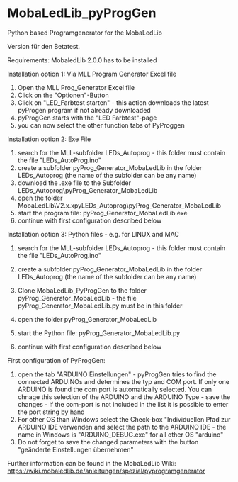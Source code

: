 # MobaLedLib_pyProgGen
Python based Programgenerator for the MobaLedLib

Version für den Betatest.

Requirements:
MobaledLib 2.0.0 has to be installed

Installation option 1: Via MLL Program Generator Excel file
1. Open the MLL Prog_Generator Excel file
2. Click on the "Optionen"-Button
3. Click on "LED_Farbtest starten" - this action downloads the latest pyProgen program if not already downloaded
4. pyProgGen starts with the "LED Farbtest"-page
5. you can now select the other function tabs of PyProggen

Installation option 2: Exe File
1. search for the MLL-subfolder LEDs_Autoprog - this folder must contain the file "LEDs_AutoProg.ino"
2. create a subfolder pyProg_Generator_MobaLedLib in the folder LEDs_Autoprog (the name of the subfolder can be any name)
3. download the .exe file to the Subfolder LEDs_Autoprog\pyProg_Generator_MobaLedLib
4. open the folder MobaLedLib\V2.x.xpyLEDs_Autoprog\pyProg_Generator_MobaLedLib
5. start the program file: pyProg_Generator_MobaLedLib.exe
6. continue with first configuration described below

Installation option 3: Python files - e.g. for LINUX and MAC
1. search for the MLL-subfolder LEDs_Autoprog - this folder must contain the file "LEDs_AutoProg.ino"
2. create a subfolder pyProg_Generator_MobaLedLib in the folder LEDs_Autoprog (the name of the subfolder can be any name)
3. Clone MobaLedLib_PyProgGen to the folder pyProg_Generator_MobaLedLib - the file pyProg_Generator_MobaLedLib.py must be in this folder

3. open the folder pyProg_Generator_MobaLedLib
4. start the Python file: pyProg_Generator_MobaLedLib.py
5. continue with first configuration described below

First configuration of PyProgGen:
1. open the tab "ARDUINO Einstellungen" - pyProgGen tries to find the connected ARDUINOs and determines the typ and COM port. If only one ARDUINO is found the com port is automatically selected. You can chnage this selection of the ARDUINO and the ARDUINO Type - save the changes - if the com-port is not included in the list it is possible to enter the port string by hand
2. For other OS than Windows select the Check-box "Individuellen Pfad zur ARDUINO IDE verwenden and select the path to the ARDUINO IDE - the name in Windows is "ARDUINO_DEBUG.exe" for all other OS "arduino"
3. Do not forget to save the changed parameters with the button "geänderte Einstellungen übernehmen"



Further information can be found in the MobaLedLib Wiki: https://wiki.mobaledlib.de/anleitungen/spezial/pyprogramgenerator

